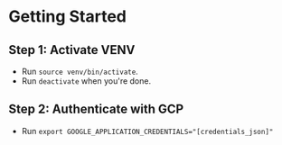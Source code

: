 # Getting Started

## Step 1: Activate VENV
- Run `source venv/bin/activate`.
- Run `deactivate` when you're done.

## Step 2: Authenticate with GCP
- Run `export GOOGLE_APPLICATION_CREDENTIALS="[credentials_json]"`

